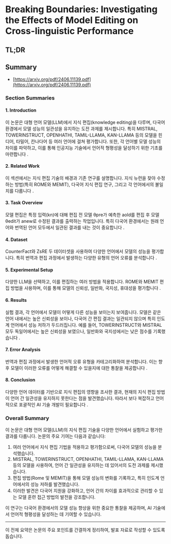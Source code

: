# Breaking Boundaries: Investigating the Effects of Model Editing on Cross-linguistic Performance
## TL;DR
## Summary
- [https://arxiv.org/pdf/2406.11139.pdf](https://arxiv.org/pdf/2406.11139.pdf)

### Section Summaries

#### 1. Introduction
이 논문은 대형 언어 모델(LLM)에서 지식 편집(knowledge editing)을 다루며, 다국어 환경에서 모델 성능의 일관성을 유지하는 도전 과제를 제시합니다. 특히 MISTRAL, TOWERINSTRUCT, OPENHATHI, TAMIL-LLAMA, KAN-LLAMA 등의 모델을 힌디어, 타밀어, 칸나다어 등 여러 언어에 걸쳐 평가합니다. 또한, 각 언어별 모델 성능의 차이를 파악하고, 이를 통해 인공지능 기술에서 언어적 형평성을 달성하기 위한 기초를 마련합니다  .

#### 2. Related Work
이 섹션에서는 지식 편집 기술의 배경과 기존 연구를 설명합니다. 지식 뉴런을 찾아 수정하는 방법(특히 ROME와 MEMIT), 다국어 지식 편집 연구, 그리고 각 언어에서의 불일치를 다룹니다  .

#### 3. Task Overview
모델 편집은 특정 입력(kn)에 대해 편집 전 모델 θpre가 예측한 aold를 편집 후 모델 θedit가 anew로 수정된 결과를 출력하는 작업입니다. 특히 다국어 환경에서는 원래 언어와 번역된 언어 모두에서 일관된 결과를 내는 것이 중요합니다  .

#### 4. Dataset
CounterFact와 ZsRE 두 데이터셋을 사용하여 다양한 언어에서 모델의 성능을 평가합니다. 특히 번역과 편집 과정에서 발생하는 다양한 유형의 언어 오류를 분석합니다   .

#### 5. Experimental Setup
다양한 LLM을 선택하고, 이를 편집하는 여러 방법을 적용합니다. ROME와 MEMIT 편집 방법을 사용하며, 이를 통해 모델의 신뢰성, 일반화, 국지성, 휴대성을 평가합니다  .

#### 6. Results
실험 결과, 각 언어에서 모델이 어떻게 다른 성능을 보이는지 보여줍니다. 모델은 같은 언어 내에서는 높은 신뢰성을 보이나, 다국어 간 편집 결과는 일관되지 않으며 특히 인도계 언어에서 성능 저하가 두드러집니다. 예를 들어, TOWERINSTRUCT와 MISTRAL 모두 독일어에서는 높은 신뢰성을 보였으나, 일반화와 국지성에서는 낮은 점수를 기록했습니다   .

#### 7. Error Analysis
번역과 편집 과정에서 발생한 언어적 오류 유형을 카테고리화하여 분석합니다. 이는 향후 모델이 이러한 오류를 어떻게 해결할 수 있을지에 대한 통찰을 제공합니다 .

#### 8. Conclusion
다양한 언어 데이터를 기반으로 지식 편집의 영향을 조사한 결과, 현재의 지식 편집 방법이 언어 간 일관성을 유지하지 못한다는 점을 발견했습니다. 따라서 보다 복잡하고 언어적으로 포괄적인 AI 기술 개발이 필요합니다  .

### Overall Summary

이 논문은 대형 언어 모델(LLM)의 지식 편집 기술을 다양한 언어에서 실험하고 평가한 결과를 다룹니다. 논문의 주요 기여는 다음과 같습니다:

1. 여러 언어에서 지식 편집 기법을 적용하고 평가함으로써, 다국어 모델의 성능을 분석했습니다.
2. MISTRAL, TOWERINSTRUCT, OPENHATHI, TAMIL-LLAMA, KAN-LLAMA 등의 모델을 사용하여, 언어 간 일관성을 유지하는 데 있어서의 도전 과제를 제시했습니다.
3. 편집 방법(Rome 및 MEMIT)을 통해 모델 성능의 변화를 기록하고, 특히 인도계 언어에서의 성능 저하를 발견했습니다.
4. 이러한 발견은 다국어 지원을 강화하고, 언어 간의 차이를 효과적으로 관리할 수 있는 모델 훈련 접근 방법의 발전을 강조합니다.

이 연구는 다국어 환경에서의 모델 성능 향상을 위한 중요한 통찰을 제공하며, AI 기술에서 언어적 형평성을 달성하는 데 기여할 수 있습니다. 

---

이 전체 요약은 논문의 주요 포인트를 간결하게 정리하여, 발표 자료로 작성할 수 있도록 돕습니다.